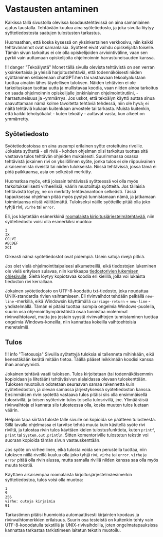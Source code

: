 # Vastausten antaminen

Kaikissa tällä sivustolla olevissa koodaustehtävissä on aina samanlainen ajatus taustalla. Tehtävään kuuluu aina syötetiedosto, ja joka sivulta löytyy syötetiedostosta saatujen tulostusten tarkastus. 

Huomaathan, että koska kysessä on yksinkertainen verkkosivu, niin kaikki tehtävänannot ovat samanlaisia. Syötteet eivät vaihdu opiskelijalta toiselle. Tämän sivun tarkoitus ei ole olla opiskelijoiden arviointiväline, vaan sen pyrkii vain auttamaan opiskelijoita ohjelmoinnin harrastuneisuuden kanssa. 

!!! danger "Tekoälystä"
    Monet tällä sivulla olevista tehtävistä on sen verran yksinkertaisia ja yleisiä harjoitustehtäviä, että todennäköisesti niiden syöttäminen sellaisenaan chatGPT:hen tai vastaavaan tekoalyalustaan tuottaa ainakin lähes täydellisen tuloksen. Näiden tehtävien ei ole tarkoituskaan tuottaa uutta ja mullistavaa koodia, vaan niiden ainoa tarkoitus on saada ohjelmoinnin opiskelijalle jonkinlainen ohjelmointirutiini, -harrastuneisuus ja -ymmärrys. Jos uskot, että tekoälyn käyttö auttaa sinua saavuttamaan nämä kolme tavoitetta tehtäviä tehdessä, niin ole hyvä; ei näitä tehtäviä kukaan kuitenkaan arvostele tai tarkasta. Muista kuitenkin, että kaikki tehotyökalut - kuten tekoäly - auttavat vasta, kun alkeet on ymmärretty.

## Syötetiedosto

Syötetiedostoissa on aina useampi erilainen syöte eroteltuina riveille. Jokaista syötettä - eli riviä - kohden ohjelman olisi tarkoitus tuottaa sitä vastaava tulos tehtävän ohjeiden mukaisesti. Suurimmassa osassa tehtävistä jokainen rivi on yksilöllinen syöte, jonka tulos ei ole riippuivainen aikaisemmista riveistä tai niiden tulokseista. Niissä tehtävissä, jossa tämä ei pidä paikkaansa, asia on selkeästi merkitty.

Huomatkaa myös, että joissain tehtävissä syötteessä voi olla myös tarkoituksellisesti virheellisiä, väärin muotoiltuja syötteitä. Jos tällaisia tehtävästä löytyy, ne on merkitty tehtävänantoon selkeästi. Tässä tapauksessa ohjelman pitää myös pystyä tunnistamaan nämä, ja jatkamaan toimintaansa niistä välittämättä. Tulokseksi näille syötteille pitää olla joko tyhjä rivi, `virhe` tai `error`.

Eli, jos käytetään esimerkkinä [roomalaista kirjoitusjärjestelmätehtävää](./haasteet/roomalaiset.md), niin syötetiedosto voisi olla esimerkiksi muotoa:

```
I
IX
CCLVI
ABCDEF
XCI
```

Oikeasti nämä syötetiedostot ovat pidempiä. Usein satoja rivejä pitkiä.

Jos olet vielä ohjelmointitaipaleesi alkumetreillä, eikä tiedostojen lukeminen ole vielä erityisen sulavaa, niin kurkkaapa [tiedostorivien lukemisen ohjesivulle](./apufunktiot.md). Sieltä löytyy kopiotavaa koodia eri kielillä, jolla voi lukaista tiedoston rivi kerrallaan.

Jokainen syötetiedosto on UTF-8-koodattu txt-tiedosto, joka noudattaa UNIX-standardia rivien vaihtamiseen. Eli rivinvaihdot tehdään pelkällä `new-line` -merkillä, eikä Windowsin käyttämällä `carriage-return` + `new-line` -yhdistelmällä. Tämän ei pitäisi tuottaa isompia ongelmia Windows-puolella, suurin osa ohjemointiympäristöistä osaa tunnistaa molemmat rivinvaihtotavat, mutta jos jostain syystä rivinvaihtojen tunnistaminen tuottaa ongelmia Windows-koneilla, niin kannattaa kokeilla vaihtoehtoisia menetelmiä.



## Tulos

!!! info "Tietosuoja"
    Sivuilla syötettyjä tuloksia ei tallenneta mihinkään, eikä kenestäkään kerätä mitään tietoa. Täällä pääset leikkimään koodisi kanssa ihan anonyymisti.

Jokainen tehtävä vaatii tuloksen. Tulos kirjoitetaan (tai todennäköisemmin kopioidaan ja liitetään) tehtäväsivun alalaidassa olevaan tuloskenttään. Tuloksen muotoilun odotetaan seuraavan samaa rakennetta kuin syötetiedoston, ja olevan samassa järjestyksessä syötetiedoston kanssa. Ensimmäisen rivin syötettä vastaava tulos pitäisi siis olla ensimmäisellä tulosrivillä, ja toisen syöterivin tulos toisella tulosrivillä, jne. Ylimääräisiä rivinvaihtoja ei kannata siis tulosteessa olla, koska muuten tulos luetaan väärin.

Helpoin tapa siirtää tuloste tälle sivulle on kopioida se päätteen tulosteesta. Sillä tavalla ohjelmassa ei tarvitse tehdä muuta kuin käsitellä syöte rivi riviltä, ja tulostaa rivin tulos käyttäen kielen tulostusfunktiota, kuten `printf`, `print` tai `System.out.println`. Sitten komentoriville tulostetun tekstin voi suoraan kopioida tämän sivun vastauskenttään.

Jos syöte on virheellinen, eikä tulosta voida sen perustella tuottaa, niin tuloksen niillä riveillä kuuluu olla joko tyhjä rivi, `virhe` tai `error`. `virhe` ja `error` pitää olla rivin alussa, mutta samalla rivillä niiden kanssa saa olla myös muuta tekstiä.

Käyttäen aikaisempaa roomalaista kirjoitusjärjestelmäesimerkin syötetiedostoa, tulos voisi olla muotoa:

```
1
9
256
virhe: outoja kirjaimia
91
```

Tarkastimen pitäisi huomioida automaattisesti kirjainten koodaus ja rivinvaihtomerkkien erilaisuus. Suurin osa testeistä on kuitenkin tehty vain UTF-8-kooodatulla tekstillä ja UNIX-rivivaihdoilla, joten ongelmatapauksissa kannattaa tarkastaa tarkistimeen laitetun tekstin muotoilu.